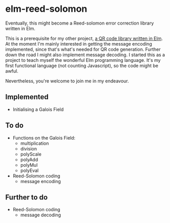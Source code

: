 # elm-reed-solomon
Eventually, this might become a Reed-solomon error correction library written in Elm.

This is a prerequisite for my other project, [a QR code library written in Elm](https://github.com/nerdinand/elm-qr-code).
At the moment I'm mainly interested in getting the message encoding implemented, since that's what's needed for QR code generation. Further down the road I might also implement message decoding.
I started this as a project to teach myself the wonderful Elm programming language.
It's my first functional language (not counting Javascript), so the code might be awful.

Nevertheless, you're welcome to join me in my endeavour.

## Implemented

* Initialising a Galois Field

## To do

* Functions on the Galois Field:
  * multiplication
  * division
  * polyScale
  * polyAdd
  * polyMul
  * polyEval
* Reed-Solomon coding
  * message encoding

## Further to do

* Reed-Solomon coding
  * message decoding
